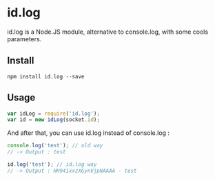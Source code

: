 # id.log
id.log is a Node.JS module, alternative to console.log, with some cools parameters.

## Install

```
npm install id.log --save
```
## Usage

``` js
var idLog = require('id.log');
var id = new idLog(socket.id);
```

And after that, you can use id.log instead of console.log :

``` js
console.log('test'); // old way
// -> Output : test

id.log('test'); // id.log way
// -> Output : HH941xxzXGynVjpNAAAA - test
```
